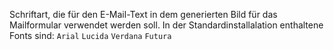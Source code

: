 Schriftart, die für den E-Mail-Text in dem generierten Bild für das Mailformular verwendet werden soll.
In der Standardinstallalation enthaltene Fonts sind: `Arial` `Lucida` `Verdana` `Futura`